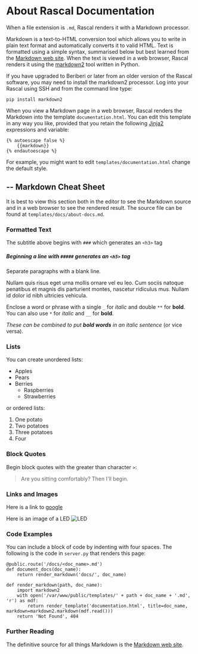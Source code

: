 About Rascal Documentation
==========================

When a file extension is `.md`, Rascal renders it with a Markdown processor.

Markdown is a text-to-HTML conversion tool which allows you to write in plain text format
and automatically converts it to valid HTML. Text is formatted using a simple syntax,
summarised below but best learned from the [Markdown web site][mwp]. When the text is viewed
in a web browser, Rascal renders it using the [markdown2][md2] tool written in Python.

If you have upgraded to Beriberi or later from an older version of the Rascal software, you may need to
install the markdown2 processor. Log into your Rascal using SSH and from the command line type:

    pip install markdown2

When you view a Markdown page in a web browser, Rascal renders the Markdown into the template
`documentation.html`. You can edit this template in any way you like, provided that you retain
the following [Jinja2][jj2] expressions and variable:

    {% autoescape false %}
        {{markdown}}
    {% endautoescape %}

For example, you might want to edit `templates/documentation.html` change the default style.

--
Markdown Cheat Sheet
--------------------
It is best to view this section both in the editor to see the Markdown source and in a web browser
to see the rendered result. The source file can be found at `templates/docs/about-docs.md`.

### Formatted Text
The subtitle above begins with `###` which generates an `<h3>` tag
##### Beginning a line with `#####` generates an `<h5>` tag

Separate paragraphs with a blank line.

Nullam quis risus eget urna mollis ornare vel eu leo.
Cum sociis natoque penatibus et magnis dis parturient montes, nascetur ridiculus mus.
Nullam id dolor id nibh ultricies vehicula.

Enclose a word or phrase with a single `_` for _italic_ and double `**` for **bold**.
You can also use `*` for _italic_ and `__` for __bold__.

*These can be combined to put **bold words** in an italic sentence* (or vice versa).

### Lists
You can create unordered lists:

* Apples
* Pears
* Berries
    * Raspberries
    * Strawberries

or ordered lists:

1. One potato
2. Two potatoes
3. Three potatoes
4. Four

### Block Quotes
Begin block quotes with the greater than character `>`:

> Are you sitting comfortably?
> Then I'll begin.

### Links and Images
Here is a link to [google](http://www.google.com/)

Here is an image of a LED ![LED](/static/images/led.gif)

### Code Examples
You can include a block of code by indenting with four spaces.
The following is the code in `server.py` that renders this page:

    @public.route('/docs/<doc_name>.md')
    def document_docs(doc_name):
        return render_markdown('docs/', doc_name)
    
    def render_markdown(path, doc_name):
        import markdown2
        with open('/var/www/public/templates/' + path + doc_name + '.md', 'r') as mdf:
            return render_template('documentation.html', title=doc_name, markdown=markdown2.markdown(mdf.read()))
        return 'Not Found', 404

### Further Reading
The definitive source for all things Markdown is the [Markdown web site][mwp].

[mwp]: http://daringfireball.net/projects/markdown/
[md2]: https://github.com/trentm/python-markdown2
[jj2]: http://jinja.pocoo.org/docs/templates/
